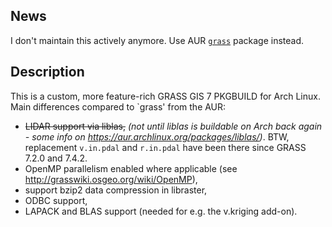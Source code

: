 ## News
I don't maintain this actively anymore. Use AUR [`grass`](https://aur.archlinux.org/packages/grass/) package instead.

## Description

This is a custom, more feature-rich GRASS GIS 7 PKGBUILD for Arch Linux. Main differences compared to `grass' from the AUR:

- ~~LIDAR support via liblas,~~ *(not until liblas is buildable on Arch back again - some info on https://aur.archlinux.org/packages/liblas/)*. BTW, replacement `v.in.pdal` and `r.in.pdal` have been there since GRASS 7.2.0 and 7.4.2. 
- OpenMP parallelism enabled where applicable (see http://grasswiki.osgeo.org/wiki/OpenMP),
- support bzip2 data compression in libraster,
- ODBC support,
- LAPACK and BLAS support (needed for e.g. the v.kriging add-on).
